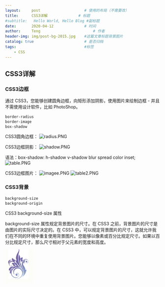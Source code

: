 ```yaml
---
layout:     post   				    # 使用的布局（不需要改）
title:      CSS3详解				# 标题 
#subtitle:   Hello World, Hello Blog #副标题
date:       2020-04-12				# 时间
author:     Teng 						# 作者
header-img: img/post-bg-2015.jpg 	#这篇文章标题背景图片
catalog: true 						# 是否归档
tags:								#标签
    - CSS
---
```

## CSS3详解
### CSS3边框
通过 CSS3，您能够创建圆角边框，向矩形添加阴影，使用图片来绘制边框 - 并且不需使用设计软件，比如 PhotoShop。
    
    border-radius
    border-image
    box-shadow

CSS3圆角边框：
![radius.PNG](https://i.loli.net/2020/04/12/frgPCADSyQFEoRI.png)

CSS3边框阴影：
![shadow.PNG](https://i.loli.net/2020/04/12/mARCPlonuXvqVE2.png)

语法：box-shadow: h-shadow v-shadow blur spread color inset;
![table.PNG](https://i.loli.net/2020/04/12/blB3jvcEsNPK5xA.png)

CSS3边框图片：
![imagee.PNG](https://i.loli.net/2020/04/12/dXuamONUltVcpy9.png)
![table2.PNG](https://i.loli.net/2020/04/12/qP4gjmHZAIdtDcJ.png)

### CSS3背景

    background-size
    background-origin

CSS3 background-size 属性

background-size 属性规定背景图片的尺寸。在 CSS3 之前，背景图片的尺寸是由图片的实际尺寸决定的。在 CSS3 中，可以规定背景图片的尺寸，这就允许我们在不同的环境中重复使用背景图片。您能够以像素或百分比规定尺寸。如果以百分比规定尺寸，那么尺寸相对于父元素的宽度和高度。

![ii.PNG](../img/ii.PNG)
